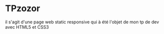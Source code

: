# TPzozor
il s'agit d'une page web static responsive qui à été l'objet de mon tp de dev avec HTML5 et CSS3
